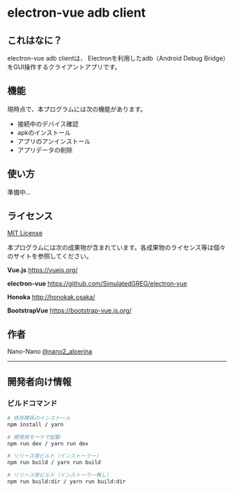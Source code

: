 electron-vue adb client
===

## これはなに？

electron-vue adb clientは、
Electronを利用したadb（Android Debug Bridge）をGUI操作するクライアントアプリです。 


## 機能

現時点で、本プログラムには次の機能があります。

 - 接続中のデバイス確認
 - apkのインストール
 - アプリのアンインストール
 - アプリデータの削除


## 使い方

準備中...


## ライセンス

[MIT License](https://github.com/tcnksm/tool/blob/master/LICENCE)

本プログラムには次の成果物が含まれています。各成果物のライセンス等は個々のサイトを参照してください。

**Vue.js**
https://vuejs.org/

**electron-vue**
https://github.com/SimulatedGREG/electron-vue

**Honoka**
http://honokak.osaka/

**BootstrapVue**
https://bootstrap-vue.js.org/


## 作者

Nano-Nano
[@nano2_aloerina](https://twitter.com/nano2_aloerina)

---

## 開発者向け情報

### ビルドコマンド

``` bash
# 依存関係のインストール
npm install / yarn

# 開発用モードで起動
npm run dev / yarn run dev

# リリース用ビルド（インストーラー）
npm run build / yarn run build

# リリース用ビルド（インストーラー無し）
npm run build:dir / yarn run build:dir
```

